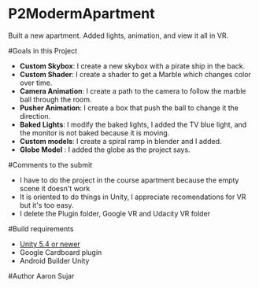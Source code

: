# P2ModermApartment
Built a new apartment. Added lights, animation, and view it all in VR.


#Goals in this Project
* __Custom Skybox__: I create a new skybox with a pirate ship in the back.
* __Custom Shader__: I create a shader to get a Marble which changes color over time.
* __Camera Animation__: I create a path to the camera to follow the marble ball through the room.
* __Pusher Animation__: I create a box that push the ball to change it the direction.
* __Baked Lights__: I modify the baked lights, I added the TV blue light, and the monitor is not baked because it is moving.
* __Custom models__: I create a spiral ramp in blender and I added.
* __Globe Model__ : I added the globe as the project says.

#Comments to the submit

* I have to do the project in the course apartment because the empty scene it doesn't work
* It is oriented to do things in Unity, I appreciate recomendations for VR but it's too easy.
* I delete the Plugin folder, Google VR and Udacity VR folder



#Build requirements

* [Unity 5.4 or newer](https://unity3d.com/)
* Google Cardboard plugin
* Android Builder Unity 


#Author
Aaron Sujar
